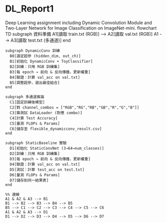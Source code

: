 # DL_Report1
Deep Learning assignment including Dynamic Convolution Module and Two-Layer Network for Image Classification on ImageNet-mini.
flowchart TD
    subgraph 資料準備
      A1[讀取 train.txt (RGB)] --> A2[讀取 val.txt (RGB)]
      A1 --> A3[讀取 test.txt (多通道)]
    end

    subgraph DynamicConv 訓練
      B0[選定超參 (hidden_dim, out_ch)]
      B1[初始化 DynamicConv + ToyClassifier]
      B2[訓練：只用 RGB 訓練集]
      B3[每 epoch → 前向 & 反向傳播，更新權重]
      B4[驗證：計算 val_acc on val.txt]
      B5[調整超參，選出最佳組合]
    end

    subgraph 多通道推論
      C1[固定訓練後模型]
      C2[對 channel_combos = ["RGB","RG","RB","GB","R","G","B"]]
      C3[築測試 DataLoader (對應 combo)]
      C4[計算 Test Accuracy]
      C5[量測 FLOPs & Params]
      C6[儲存至 flexible_dynamicconv_result.csv]
    end

    subgraph StaticBaseline 實驗
      D1[初始化 StaticConvNet (3→64→num_classes)]
      D2[訓練：只用 RGB 訓練集]
      D3[每 epoch → 前向 & 反向傳播，更新權重]
      D4[驗證：計算 val_acc on val.txt]
      D5[測試：計算 test_acc on test.txt]
      D6[量測 FLOPs & Params]
      D7[儲存到同一結果表]
    end

    %% 連線
    A1 & A2 & A3 --> B1
    B1 --> B2 --> B3 --> B4 --> B5
    B5 --> C1 --> C2 --> C3 --> C4 --> C5 --> C6
    A1 & A2 & A3 --> D1
    D1 --> D2 --> D3 --> D4 --> D5 --> D6 --> D7
